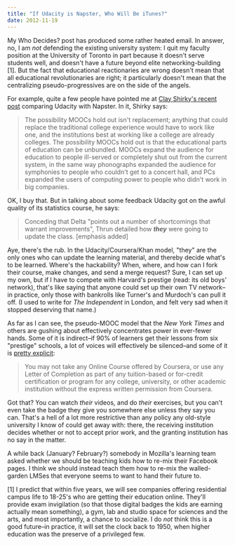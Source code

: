 ```yaml
---
title: "If Udacity is Napster, Who Will Be iTunes?"
date: 2012-11-19
---
```

<p>My Who Decides? post has produced some rather heated email. In answer, no, I am <em>not</em> defending the existing university system: I quit my faculty position at the University of Toronto in part because it doesn't serve students well, and doesn't have a future beyond elite networking-building [1]. But the fact that educational reactionaries are wrong doesn't mean that all educational revolutionaries are right; it particularly doesn't mean that the centralizing pseudo-progressives are on the side of the angels.</p>
<p>For example, quite a few people have pointed me at <a href="http://www.shirky.com/weblog/2012/11/napster-udacity-and-the-academy/">Clay Shirky's recent post</a> comparing Udacity with Napster. In it, Shirky says:</p>
<blockquote>The possibility MOOCs hold out isn't replacement; anything that could replace the traditional college experience would have to work like one, and the institutions best at working like a college are already colleges. The possibility MOOCs hold out is that the educational parts of education can be unbundled. MOOCs expand the audience for education to people ill-served or completely shut out from the current system, in the same way phonographs expanded the audience for symphonies to people who couldn't get to a concert hall, and PCs expanded the users of computing power to people who didn't work in big companies.</blockquote>
OK, I buy that. But in talking about some feedback Udacity got on the awful quality of its statistics course, he says:
<blockquote>Conceding that Delta "points out a number of shortcomings that warrant improvements", Thrun detailed how <em><strong>they</strong></em> were going to update the class. [emphasis added]</blockquote>
<p>Aye, there's the rub. In the Udacity/Coursera/Khan model, "they" are the only ones who can update the learning material, and thereby decide what's to be learned. Where's the hackability? When, where, and how can I fork their course, make changes, and send a merge request? Sure, I can set up my own, but if I have to compete with Harvard's prestige (read: its old boys' network), that's like saying that anyone could set up their own TV network–in practice, only those with bankrolls like Turner's and Murdoch's can pull it off. (I used to write for <cite>The Independent</cite> in London, and felt very sad when it stopped deserving that name.)</p>
<p>As far as I can see, the pseudo-MOOC model that the <cite>New York Times</cite> and others are gushing about effectively concentrates power in ever-fewer hands. Some of it is indirect–if 90% of learners get their lessons from six "prestige" schools, a lot of voices will effectively be silenced–and some of it is <a href="http://hapgood.us/2012/11/09/coursera-praises-mooc-wrapping-as-they-attempt-to-ban-it/">pretty explicit</a>:</p>
<blockquote>You may not take any Online Course offered by Coursera, or use any Letter of Completion as part of any tuition-based or for-credit certification or program for any college, university, or other academic institution without the express written permission from Coursera.</blockquote>
<p>Got that? You can watch <em>their</em> videos, and do <em>their</em> exercises, but you can't even take the badge they give you somewhere else unless they say you can. That's a hell of a lot more restrictive than any policy any old-style university I know of could get away with: there, the receiving institution decides whether or not to accept prior work, and the granting institution has no say in the matter.</p>
<p>A while back (January? February?) somebody in Mozilla's learning team asked whether we should be teaching kids how to re-mix their Facebook pages. I think we should instead teach them how to re-mix the walled-garden LMSes that everyone seems to want to hand their future to.</p>
<p>[1] I predict that within five years, we will see companies offering residential campus life to 18-25's who are getting their education online. They'll provide exam invigilation (so that those digital badges the kids are earning actually mean something), a gym, lab and studio space for sciences and the arts, and most importantly, a chance to socialize. I do <em>not</em> think this is a good future–in practice, it will set the clock back to 1950, when higher education was the preserve of a privileged few.</p>
